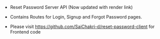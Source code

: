 - Reset Password Server API (Now updated with render link)

- Contains Routes for Login, Signup and Forgot Password pages.

- Please visit https://github.com/SaiChakri-d/reset-password-client for Frontend code
